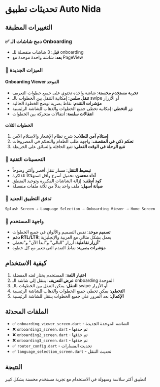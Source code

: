 # تحديثات تطبيق Auto Nida

## التغييرات المطبقة

### ✅ دمج شاشات الـ Onboarding
- **قبل**: 3 شاشات منفصلة للـ onboarding
- **بعد**: شاشة واحدة موحدة مع PageView

### 🎯 الميزات الجديدة

#### Onboarding Viewer الموحد
- **تجربة مستخدم محسنة**: شاشة واحدة تحتوي على جميع خطوات التعريف
- **تنقل سلس**: إمكانية التنقل بين الخطوات بالـ swipe أو الأزرار
- **مؤشرات التقدم**: نقاط بصرية توضح الخطوة الحالية
- **زر التخطي**: إمكانية تخطي جميع الخطوات والذهاب للشاشة الرئيسية
- **انتقالات سلسة**: انتقالات متحركة بين الخطوات

#### الخطوات الثلاث
1. **إستلام آمن للطلاب**: شرح نظام الإشعار والاستلام الآمن
2. **تحكم ذكي في المقصف**: واجهة طلب الطعام والتحكم في المصروفات
3. **تتبع الرحلة في الوقت الفعلي**: تتبع الحافلة والسائق على الخريطة

### 🔧 التحسينات التقنية
- **تبسيط التنقل**: مسار تنقل أقصر وأكثر وضوحاً
- **أداء محسن**: تحميل أسرع وأقل استهلاكاً للذاكرة
- **كود أنظف**: إزالة الشاشات المكررة وتوحيد المنطق
- **صيانة أسهل**: ملف واحد بدلاً من ثلاثة ملفات منفصلة

### 📱 تدفق التطبيق الجديد
```
Splash Screen → Language Selection → Onboarding Viewer → Home Screen
```

### 🎨 واجهة المستخدم
- **تصميم موحد**: نفس التصميم والألوان في جميع الخطوات
- **دعم RTL/LTR**: يعمل بشكل مثالي مع العربية والإنجليزية
- **أزرار تفاعلية**: أزرار "التالي" و"ابدأ الآن" و"تخطي"
- **مؤشرات بصرية**: نقاط التقدم التي تتغير مع كل خطوة

## كيفية الاستخدام

1. **اختيار اللغة**: المستخدم يختار لغته المفضلة
2. **عرض التعريف**: ينتقل إلى شاشة الـ onboarding الموحدة
3. **التنقل**: يمكن التنقل بين الخطوات بالـ swipe أو الأزرار
4. **التخطي**: يمكن تخطي جميع الخطوات والذهاب للشاشة الرئيسية
5. **الإكمال**: بعد المرور على جميع الخطوات ينتقل للشاشة الرئيسية

## الملفات المحدثة
- ✅ `onboarding_viewer_screen.dart` - الشاشة الموحدة الجديدة
- ❌ `onboarding1_screen.dart` - تم حذفها
- ❌ `onboarding2_screen.dart` - تم حذفها  
- ❌ `onboarding3_screen.dart` - تم حذفها
- ✅ `router_config.dart` - تحديث المسارات
- ✅ `language_selection_screen.dart` - تحديث التنقل

## النتيجة
تطبيق أكثر سلاسة وسهولة في الاستخدام مع تجربة مستخدم محسنة بشكل كبير!
